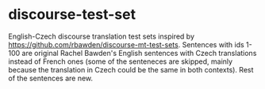 # discourse-test-set
English-Czech discourse translation test sets inspired by https://github.com/rbawden/discourse-mt-test-sets. Sentences with ids 1-100  are  original Rachel Bawden's English sentences with Czech translations instead of French ones (some of the senteneces are skipped, mainly because the translation in Czech could be the same in both contexts). Rest of the sentences are new. 
